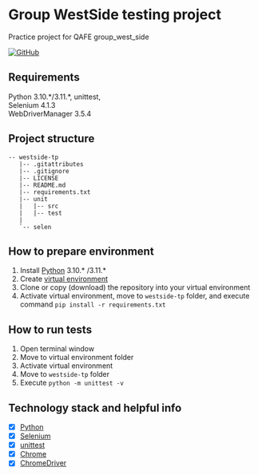 # Group WestSide testing project
Practice project for QAFE group_west_side

[![GitHub](https://img.shields.io/github/license/mashape/apistatus.svg)](https://github.com/Stan575/westside-tp/blob/master/LICENSE)

## Requirements
Python 3.10.\*/3.11.\*, unittest, <br>
Selenium 4.1.3 <br>
WebDriverManager 3.5.4 <br>

## Project structure
```text
-- westside-tp
   |-- .gitattributes
   |-- .gitignore
   |-- LICENSE
   |-- README.md
   |-- requirements.txt
   |-- unit
   |   |-- src
   |   |-- test
   |
   `-- selen
```

## How to prepare environment
1) Install [Python](https://www.python.org/downloads/) 3.10.* /3.11.*
2) Create [virtual environment](https://docs.python.org/3/library/venv.html)
3) Clone or copy (download) the repository into your virtual environment
4) Activate virtual environment, move to `westside-tp` folder, and execute command `pip install -r requirements.txt`

## How to run tests
1) Open terminal window
2) Move to virtual environment folder
3) Activate virtual environment
4) Move to `westside-tp` folder
5) Execute `python -m unittest -v`

## Technology stack and helpful info
- [x] [Python](https://docs.python.org/3.10/)
- [x] [Selenium](https://www.selenium.dev/documentation/)
- [x] [unittest](https://docs.python.org/3.10/library/unittest.html)
- [x] [Chrome](https://www.google.com/chrome/downloads/)
- [x] [ChromeDriver](https://chromedriver.chromium.org/downloads) <br>